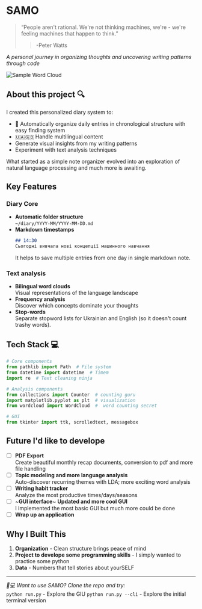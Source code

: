 # SAMO

> “People aren't rational. We're not thinking machines, we're - we're feeling machines 
> that happen to think.”
> > -Peter Watts


_A personal journey in organizing thoughts and uncovering writing patterns through code_

![Sample Word Cloud](https://github.com/user-attachments/assets/8e1b0583-238c-45bc-84c1-bc350c09af16)


## About this project 🔍

I created this personalized diary system to:
- 📅 Automatically organize daily entries in chronological structure with easy finding system
- 🇺🇦🇬🇧 Handle multilingual content
- Generate visual insights from my writing patterns
- Experiment with text analysis techniques

What started as a simple note organizer evolved into an exploration of natural language processing and much more is awaiting.

## Key Features

### Diary Core
- **Automatic folder structure**  
  `~/diary/YYYY-MM/YYYY-MM-DD.md`
- **Markdown timestamps**  
  ```markdown
  ## 14:30
  Сьогодні вивчала нові концепції машинного навчання
  ```
  It helps to save multiple entries from one day in single markdown note.

### Text analysis
- **Bilingual word clouds**  
  Visual representations of the language landscape
- **Frequency analysis**  
  Discover which concepts dominate your thoughts
- **Stop-words**  
  Separate stopword lists for Ukrainian and English (so it doesn't count trashy words).

## Tech Stack 💻

```python
# Core components
from pathlib import Path  # File system 
from datetime import datetime  # Timem
import re  # Text cleaning ninja

# Analysis components
from collections import Counter  # counting guru
import matplotlib.pyplot as plt  # visualization
from wordcloud import WordCloud  #  word counting secret

# GUI
from tkinter import ttk, scrolledtext, messagebox
```


## Future I'd like to develope

- [ ] **PDF Export**  
  Create beautiful monthly recap documents, conversion to pdf and more file handling
- [ ] **Topic modeling and more language analysis**  
  Auto-discover recurring themes with LDA; more exciting word analysis
- [ ] **Writing habit tracker**  
  Analyze the most productive times/days/seasons
- [ ] ~**GUI interface**~ **Updated and more cool GUI**  
  I implemented the most basic GUI but much more could be done
- [ ] **Wrap up an application**

## Why I Built This

1. **Organization** - Clean structure brings peace of mind
2. **Project to develope some programming skills** - I simply wanted to practice some python
3. **Data** - Numbers that tell stories about yourSELF





---

_👩💻 Want to use SAMO? Clone the repo and try:_  
`python run.py` - Explore the GIU
`python run.py --cli` - Explore the initial terminal version
